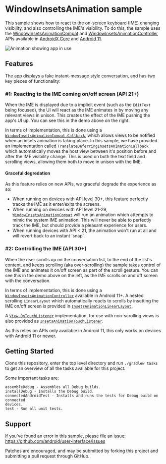WindowInsetsAnimation sample
============

This sample shows how to react to the on-screen keyboard (IME) changing visibility, and also controlling the IME's visibility. To do this, the sample uses the [WindowInsetsAnimationCompat](https://developer.android.com/reference/androidx/core/view/WindowInsetsAnimationCompat) and [WindowInsetsAnimationController](https://developer.android.com/reference/android/view/WindowInsetsAnimationController) APIs available in [AndroidX Core](https://developer.android.com/jetpack/androidx/releases/core) and [Android 11](https://developer.android.com/11).

![Animation showing app in use](./images/demos.gif)

## Features

The app displays a fake instant-message style conversation, and has two key pieces of functionality:

### #1: Reacting to the IME coming on/off screen (API 21+)

When the IME is displayed due to a implicit event (such as the `EditText` being focused), the UI will react as the IME animates in by moving any relevant views in unison. This creates the effect of the IME pushing the app's UI up. You can see this in the demo above on the right. 

In terms of implementation, this is done using a [`WindowInsetsAnimationCompat.Callback`](https://developer.android.com/reference/androidx/core/view/WindowInsetsAnimationCompat.Callback), which allows views to be notified when an insets animation is taking place. In this sample, we have provided an implementation called [`TranslateDeferringInsetsAnimationCallback`](./app/src/main/java/com/google/android/samples/insetsanimation/TranslateDeferringInsetsAnimationCallback.kt) which automatically moves the host view between it's position before and after the IME visibility change. This is used on both the text field and scrolling views, allowing them both to move in unison with the IME.

#### Graceful degredation
As this feature relies on new APIs, we graceful degrade the experience as so:

 - When running on devices with API level 30+, this feature perfectly tracks the IME as it enter/exits the screens. 
 - When running on devices with API level 21-29, [`WindowInsetsAnimationCompat`](https://developer.android.com/reference/androidx/core/view/WindowInsetsAnimationCompat) will run an animation which attempts to mimic the system IME animation. This will never be able to perfectly track the IME, but should provide a pleasant experience for users.
 - When running devices with API < 21, the animation won't run at all and will revert back to an instant 'snap'.

### #2: Controlling the IME (API 30+)

When the user scrolls up on the conversation list, to the end of the list's content, and keeps scrolling (aka over-scrolling) the sample takes control of the IME and animates it on/off screen as part of the scroll gesture. You can see this in the demo above on the left, as the IME scrolls on and off screen with the conversation.

In terms of implementation, this is done using a [`WindowInsetsAnimationController`](https://developer.android.com/reference/android/view/WindowInsetsAnimationController) available in Android 11+. A nested scrolling `LinearLayout` which automatically reacts to scrolls by insetting the IME on/off screen is provided in [`InsetsAnimationLinearLayout`](./app/src/main/java/com/google/android/samples/insetsanimation/InsetsAnimationLinearLayout.kt).

A [`View.OnTouchListener`](https://developer.android.com/reference/kotlin/android/view/View.OnTouchListener) implementation, for use with non-scrolling views is also provided as [`InsetsAnimationTouchListener`](./app/src/main/java/com/google/android/samples/insetsanimation/InsetsAnimationTouchListener.kt).

As this relies on APIs only available in Android 11, this only works on devices with Android 11 or newer.

## Getting Started

Clone this repository, enter the top level directory and run `./gradlew tasks`
to get an overview of all the tasks available for this project.

Some important tasks are:

```
assembleDebug - Assembles all Debug builds.
installDebug - Installs the Debug build.
connectedAndroidTest - Installs and runs the tests for Debug build on connected
devices.
test - Run all unit tests.
```

## Support

If you've found an error in this sample, please file an issue:
https://github.com/android/user-interface/issues

Patches are encouraged, and may be submitted by forking this project and
submitting a pull request through GitHub.
